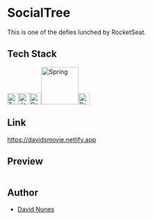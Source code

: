 # SocialTree

This is one of the defies lunched by RocketSeat.

## Tech Stack

<img alt="TypeScript" width="26px" src="https://cdn-icons-png.flaticon.com/512/5968/5968381.png" /><img alt="Java" width="26px" src="https://cdn-icons-png.flaticon.com/512/226/226777.png" /><img alt="React.js" width="26px" src="https://cdn-icons-png.flaticon.com/512/919/919851.png" /><img alt="Spring" width="86px" src="https://spring.io/images/spring-logo-9146a4d3298760c2e7e49595184e1975.svg" /><img alt="Postgres" width="26px" src="https://cdn-icons-png.flaticon.com/512/5968/5968342.png" />


## Link
https://davidsmovie.netlify.app

## Preview

![]()

## Author

- [David Nunes](https://www.github.com/Dnuns)

